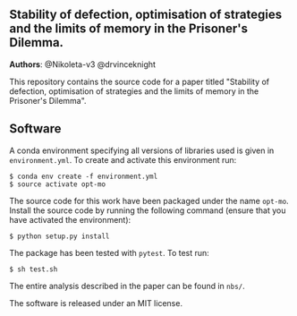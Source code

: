 Stability of defection, optimisation of strategies and the limits of
memory in the Prisoner's Dilemma.
--------------------------------------

**Authors**: @Nikoleta-v3 @drvinceknight

This repository contains the source code for a paper titled 
"Stability of defection, optimisation of strategies and the limits of
memory in the Prisoner's Dilemma".

## Software

A conda environment specifying all versions of libraries used is given in
`environment.yml`. To create and activate this environment run:

```
$ conda env create -f environment.yml
$ source activate opt-mo
```

The source code for this work have been packaged under the name `opt-mo`.
Install the source code by running the following command
(ensure that you have activated the environment):

```
$ python setup.py install
```

The package has been tested with `pytest`. To test run:

```
$ sh test.sh
```

The entire analysis described in the paper can be found in `nbs/`.

The software is released under an MIT license.
